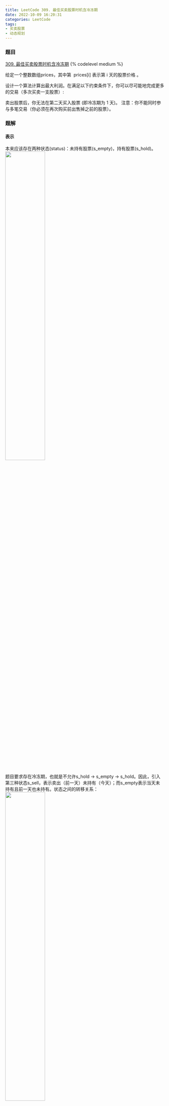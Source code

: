 ```yaml
---
title: LeetCode 309. 最佳买卖股票时机含冷冻期
date: 2022-10-09 16:20:31
categories: LeetCode
tags:
- 买卖股票
- 动态规划
---
```


### 题目
[309. 最佳买卖股票时机含冷冻期](https://leetcode.cn/problems/best-time-to-buy-and-sell-stock-with-cooldown/)
{% codelevel medium %}

给定一个整数数组prices，其中第  prices[i] 表示第 i 天的股票价格 。​

设计一个算法计算出最大利润。在满足以下约束条件下，你可以尽可能地完成更多的交易（多次买卖一支股票）:
<!-- more -->

卖出股票后，你无法在第二天买入股票 (即冷冻期为 1 天)。
注意：你不能同时参与多笔交易（你必须在再次购买前出售掉之前的股票）。


### 题解
#### 表示
本来应该存在两种状态(status)：未持有股票(s_empty)，持有股票(s_hold)。
<img src="https://s1.ax1x.com/2022/10/09/xJqIzV.png" width="50%">

题目要求存在冷冻期，也就是不允许s_hold → s_empty → s_hold。因此，引入第三种状态s_sell，表示卖出（前一天）未持有（今天）；而s_empty表示当天未持有且前一天也未持有。状态之间的转移关系：
<img src="https://s1.ax1x.com/2022/10/09/xJq5R0.png" width="50%">

``` python
s_empty → s_hold → s_sell → s_empty
s_empty → s_empty
s_hold → s_hold
```

3种状态由3个变量表示：s_empty → s_hold → s_sell，每个变量的值代表这种状态下的收益。

#### 初始
对于第1天：
``` python
s_empy = 0
s_hold = -prices[0]
s_sell = 0
```

#### 迭代
对于第i天：
``` python
new_s_empty = max(s_empty, s_sell)
new_s_hold = max(s_hold, s_empty - prices[i])
new_s_sell = s_hold + prices[i]

s_empty = new_s_empty
s_hold = new_s_hold
s_sell = new_s_sell
```

#### 返回
``` python
max(s_empty, s_sell)
```

### 实现
``` cpp
int maxProfit(vector<int>& prices) {
    if (prices.size() < 1) {
        return 0;
    }

    int s_empty = 0;
    int s_hold = -prices[0];
    int s_sell = 0;
    for (int i=1; i<prices.size(); i++) {
        int new_s_empty = std::max(s_empty, s_sell);
        int new_s_hold = std::max(s_hold, s_empty - prices[i]);
        int new_s_sell = s_hold + prices[i];

        s_empty = new_s_empty;
        s_hold = new_s_hold;
        s_sell = new_s_sell;
    }

    return std::max(s_empty, s_sell);
}
```
